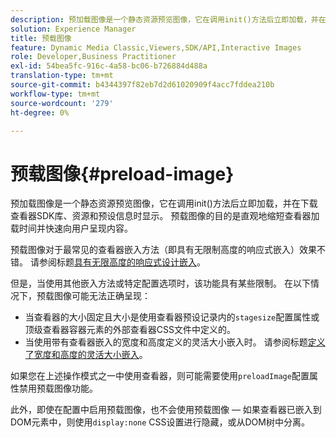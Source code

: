 ```yaml
---
description: 预加载图像是一个静态资源预览图像，它在调用init()方法后立即加载，并在下载查看器SDK库、资源和预设信息时显示。 预载图像的目的是直观地缩短查看器加载时间并快速向用户呈现内容。
solution: Experience Manager
title: 预载图像
feature: Dynamic Media Classic,Viewers,SDK/API,Interactive Images
role: Developer,Business Practitioner
exl-id: 54bea5fc-916c-4a58-bc06-b726884d488a
translation-type: tm+mt
source-git-commit: b4344397f82eb7d2d61020909f4acc7fddea210b
workflow-type: tm+mt
source-wordcount: '279'
ht-degree: 0%

---
```


# 预载图像{#preload-image}

预加载图像是一个静态资源预览图像，它在调用init()方法后立即加载，并在下载查看器SDK库、资源和预设信息时显示。 预载图像的目的是直观地缩短查看器加载时间并快速向用户呈现内容。

预载图像对于最常见的查看器嵌入方法（即具有无限制高度的响应式嵌入）效果不错。 请参阅标题[具有无限高度的响应式设计嵌入](../../c-html5-aem-asset-viewers/c-html5-aem-interactive-images/c-html5-aem-interactive-images.md#section-6bb5d3c502544ad18a58eafe12a13435)。

但是，当使用其他嵌入方法或特定配置选项时，该功能具有某些限制。 在以下情况下，预载图像可能无法正确呈现：

* 当查看器的大小固定且大小是使用查看器预设记录内的`stagesize`配置属性或顶级查看器容器元素的外部查看器CSS文件中定义的。
* 当使用带有查看器嵌入的宽度和高度定义的灵活大小嵌入时。 请参阅标题[定义了宽度和高度的灵活大小嵌入](../../c-html5-aem-asset-viewers/c-html5-aem-interactive-images/c-html5-aem-interactive-images.md#section-6bb5d3c502544ad18a58eafe12a13435)。

如果您在上述操作模式之一中使用查看器，则可能需要使用`preloadImage`配置属性禁用预载图像功能。

此外，即使在配置中启用预载图像，也不会使用预载图像 — 如果查看器已嵌入到DOM元素中，则使用`display:none` CSS设置进行隐藏，或从DOM树中分离。
